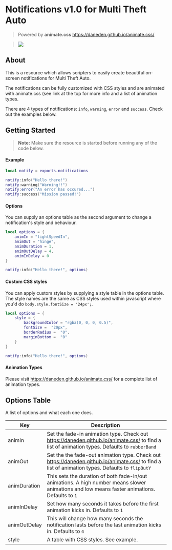 # Notifications v1.0 for Multi Theft Auto
> Powered by **animate.css**
>https://daneden.github.io/animate.css/

> ![
](https://i.imgur.com/3OuaCdl.png)


## About

This is a resource which allows scripters to easily create beautiful on-screen notifications for Multi Theft Auto.

The notifications can be fully customized with CSS styles and are animated with animate.css (see link at the top for more info and a list of animation types.

There are 4 types of notifications: ``info``, ``warning``, ``error`` and ``success``. Check out the examples below.

## Getting Started

> **Note:** Make sure the resource is started before running any of the code below.
#### Example
```lua
local notify = exports.notifications

notify:info("Hello there!")
notify:warning("Warning!!")
notify:error("An error has occured...")
notify:success("Mission passed!")
```
#### Options
You can supply an options table as the second argument to change a notification's style and behaviour.
```lua
local options = {
	animIn = "lightSpeedIn",
	animOut = "hinge",
	animDuration = 1,
	animOutDelay = 4,
	animInDelay = 0
}

notify:info("Hello there!", options)
```
#### Custom CSS styles
You can apply custom styles by supplying a style table in the options table. The style names are the same as CSS styles used within javascript where you'd do ``body.style.fontSize = '24px';``.
```lua
local options = {
	style = {
		backgroundColor = "rgba(0, 0, 0, 0.5)",
		fontSize =  "20px",
		borderRadius =  "0",
		marginBottom =  "0"
	}
}

notify:info("Hello there!", options)
```
#### Animation Types
Please visit https://daneden.github.io/animate.css/ for a complete list of animation types.
## Options Table
A list of options and what each one does.

| Key | Description |
|--|--|
| animIn | Set the fade-in animation type. Check out https://daneden.github.io/animate.css/ to find a list of animation types. Defaults to ``rubberBand`` |
| animOut | Set the the fade-out animation type. Check out https://daneden.github.io/animate.css/ to find a list of animation types. Defaults to ``flipOutY`` |
| animDuration | This sets the duration of both fade-in/out animations. A high number means slower animations and low means faster animations. Defaults to ``1``|
| animInDelay | Set how many seconds it takes before the first animation kicks in. Defaults to ``1``|
| animOutDelay | This will change how many seconds the notification lasts before the last animation kicks in. Defaults to ``4``|
| style | A table with CSS styles. See example. |

